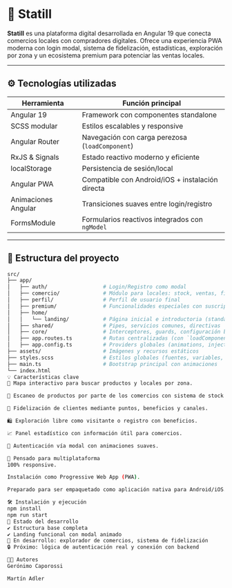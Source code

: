 # 🚀 Statill

**Statill** es una plataforma digital desarrollada en Angular 19 que conecta comercios locales con compradores digitales. Ofrece una experiencia PWA moderna con login modal, sistema de fidelización, estadísticas, exploración por zona y un ecosistema premium para potenciar las ventas locales.

---

## ⚙️ Tecnologías utilizadas

| Herramienta            | Función principal                                  |
|------------------------|----------------------------------------------------|
| Angular 19             | Framework con componentes standalone               |
| SCSS modular           | Estilos escalables y responsive                    |
| Angular Router         | Navegación con carga perezosa (`loadComponent`)    |
| RxJS & Signals         | Estado reactivo moderno y eficiente                |
| localStorage           | Persistencia de sesión/local                       |
| Angular PWA            | Compatible con Android/iOS + instalación directa   |
| Animaciones Angular    | Transiciones suaves entre login/registro           |
| FormsModule            | Formularios reactivos integrados con `ngModel`     |

---

## 🧱 Estructura del proyecto

```bash
src/
├── app/
│   ├── auth/                  # Login/Registro como modal
│   ├── comercio/              # Módulo para locales: stock, ventas, fidelización
│   ├── perfil/                # Perfil de usuario final
│   ├── premium/               # Funcionalidades especiales con suscripción
│   ├── home/
│   │   └── landing/           # Página inicial e introductoria (standalone)
│   ├── shared/                # Pipes, servicios comunes, directivas
│   ├── core/                  # Interceptores, guards, configuración base
│   ├── app.routes.ts          # Rutas centralizadas (con `loadComponent`)
│   ├── app.config.ts          # Providers globales (animations, injectables)
├── assets/                    # Imágenes y recursos estáticos
├── styles.scss                # Estilos globales (fuentes, variables, resets)
├── main.ts                    # Bootstrap principal con animaciones
└── index.html
💡 Características clave
🧭 Mapa interactivo para buscar productos y locales por zona.

🧾 Escaneo de productos por parte de los comercios con sistema de stock.

🎯 Fidelización de clientes mediante puntos, beneficios y canales.

🛍️ Exploración libre como visitante o registro con beneficios.

📈 Panel estadístico con información útil para comercios.

🔐 Autenticación vía modal con animaciones suaves.

📲 Pensado para multiplataforma
100% responsive.

Instalación como Progressive Web App (PWA).

Preparado para ser empaquetado como aplicación nativa para Android/iOS.

🛠️ Instalación y ejecución
npm install
npm run start
📌 Estado del desarrollo
✔ Estructura base completa
✔ Landing funcional con modal animado
🔄 En desarrollo: explorador de comercios, sistema de fidelización
🔒 Próximo: lógica de autenticación real y conexión con backend

👨‍💻 Autores
Gerónimo Caporossi

Martín Adler
